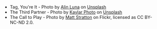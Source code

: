 * Tag, You're It - Photo by <a href="https://unsplash.com/@alin_luna?utm_content=creditCopyText&utm_medium=referral&utm_source=unsplash">Alin Luna</a> on <a href="https://unsplash.com/photos/a-couple-of-dogs-running-across-a-lush-green-field-LyjGDwQ-9PM?utm_content=creditCopyText&utm_medium=referral&utm_source=unsplash">Unsplash</a>
* The Third Partner - Photo by <a href="https://unsplash.com/@kaylar_photo?utm_content=creditCopyText&utm_medium=referral&utm_source=unsplash">Kaylar Photo</a> on <a href="https://unsplash.com/photos/dog-holds-a-stick-while-a-hand-reaches-out-8QFtNt2rmfw?utm_content=creditCopyText&utm_medium=referral&utm_source=unsplash">Unsplash</a>
* The Call to Play - Photo by <a href="https://flickr.com/photos/mugsy/3544833302/">Matt Stratton</a> on Flickr, licensed as CC BY-NC-ND 2.0.
